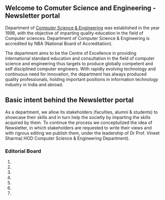 ## Welcome to Comuter Science and Engineering - Newsletter portal

Department of [Computer Science & Engineering](https://www.kiet.edu/home/access_depart_data/NQ==) was established in the year 1998, with the objective of imparting quality education in the field of Computer sciences. Department of Computer Science & Engineering is accredited by NBA (National Board of Accreditation). 

The department aims to be the Centre of Excellence in providing international standard education and consultation in the field of computer science and engineering thus targets to produce globally competent and self disciplined computer engineers. With rapidly evolving technology and continuous need for innovation, the department has always produced quality professionals, holding important positions in information technology industry in India and abroad.

## Basic intent behind the Newsletter portal

As a department, we allow its stakeholders (faculties, alumni & students) to showcase their skills and in turn help the societly by imparting the skills acquired by them. To continue the process we conceptulized the idea of Newsletter, in which stakeholders are requested to write their views and with rigrous editing we publish them, under the leadership of Dr Prof. Vineet Sharma( HOD Computer Science & Engineering Department).


### Editorial Board
1. 
2. 
3. 
4. 
5. 
6. 
7. 
